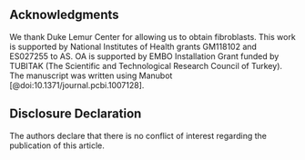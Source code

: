 ## Acknowledgments

We thank Duke Lemur Center for allowing us to obtain fibroblasts.
This work is supported by National Institutes of Health grants GM118102 and ES027255 to AS.
OA is supported by EMBO Installation Grant funded by TUBITAK (The Scientific and Technological Research Council of Turkey).
The manuscript was written using Manubot [@doi:10.1371/journal.pcbi.1007128].


## Disclosure Declaration
<!-- ## Competing interests -->

The authors declare that there is no conflict of interest regarding the publication of this article.